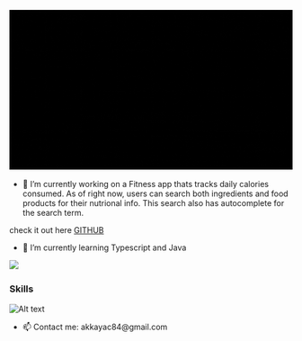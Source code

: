 


![Alt text](./welcome.gif)


- 🔭 I’m currently working on a Fitness app thats tracks daily calories consumed. As of right now, users can search both ingredients and
food products for their nutrional info. This search also has autocomplete for the search term.

check it out here [GITHUB](https://github.com/cihad84/FitnessApp)


- 🌱 I’m currently learning Typescript and Java

<img src="https://cdn.jsdelivr.net/gh/devicons/devicon/icons/javascript/javascript-original.svg" />
          
          


### Skills

![Alt text](https://cdn.jsdelivr.net/gh/devicons/devicon/icons/javascript/javascript-original.svg)








- 📫 Contact me: akkayac84&#64;gmail&#46;com 


